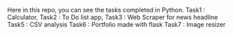 Here in this repo, you can see the tasks completed in Python.
Task1 : Calculator,
Task2 : To Do list app,
Task3 : Web Scraper for news headline
Task5 : CSV analysis
Task6 : Portfolio made with flask
Task7 : Image resizer
